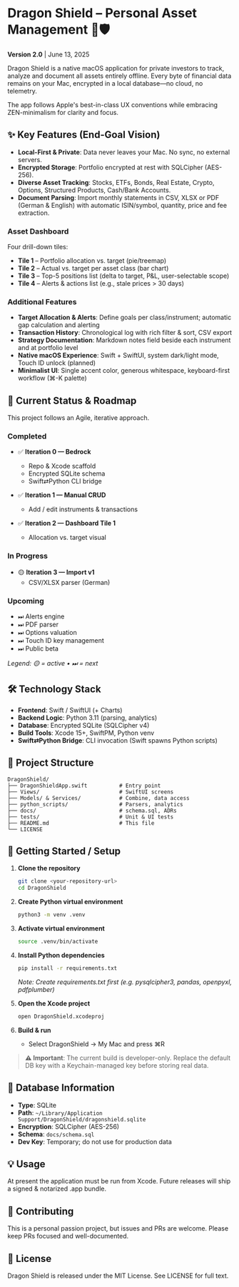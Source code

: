 # Dragon Shield – Personal Asset Management 🐉🛡️

**Version 2.0** | June 13, 2025

Dragon Shield is a native macOS application for private investors to track, analyze and document all assets entirely offline. Every byte of financial data remains on your Mac, encrypted in a local database—no cloud, no telemetry.

The app follows Apple's best-in-class UX conventions while embracing ZEN-minimalism for clarity and focus.

## ✨ Key Features (End-Goal Vision)

- **Local-First & Private**: Data never leaves your Mac. No sync, no external servers.
- **Encrypted Storage**: Portfolio encrypted at rest with SQLCipher (AES-256).
- **Diverse Asset Tracking**: Stocks, ETFs, Bonds, Real Estate, Crypto, Options, Structured Products, Cash/Bank Accounts.
- **Document Parsing**: Import monthly statements in CSV, XLSX or PDF (German & English) with automatic ISIN/symbol, quantity, price and fee extraction.

### Asset Dashboard
Four drill-down tiles:
- **Tile 1** – Portfolio allocation vs. target (pie/treemap)
- **Tile 2** – Actual vs. target per asset class (bar chart)
- **Tile 3** – Top-5 positions list (delta to target, P&L, user-selectable scope)
- **Tile 4** – Alerts & actions list (e.g., stale prices > 30 days)

### Additional Features
- **Target Allocation & Alerts**: Define goals per class/instrument; automatic gap calculation and alerting
- **Transaction History**: Chronological log with rich filter & sort, CSV export
- **Strategy Documentation**: Markdown notes field beside each instrument and at portfolio level
- **Native macOS Experience**: Swift + SwiftUI, system dark/light mode, Touch ID unlock (planned)
- **Minimalist UI**: Single accent color, generous whitespace, keyboard-first workflow (⌘-K palette)

## 🚧 Current Status & Roadmap

This project follows an Agile, iterative approach.

### Completed
- ✅ **Iteration 0 — Bedrock**
  - Repo & Xcode scaffold
  - Encrypted SQLite schema
  - Swift⇄Python CLI bridge

- ✅ **Iteration 1 — Manual CRUD**
  - Add / edit instruments & transactions

- ✅ **Iteration 2 — Dashboard Tile 1**
  - Allocation vs. target visual

### In Progress
- 🟡 **Iteration 3 — Import v1**
  - CSV/XLSX parser (German)

### Upcoming
- ⏭ Alerts engine
- ⏭ PDF parser
- ⏭ Options valuation
- ⏭ Touch ID key management
- ⏭ Public beta

*Legend: 🟡 = active • ⏭ = next*

## 🛠️ Technology Stack

- **Frontend**: Swift / SwiftUI (+ Charts)
- **Backend Logic**: Python 3.11 (parsing, analytics)
- **Database**: Encrypted SQLite (SQLCipher v4)
- **Build Tools**: Xcode 15+, SwiftPM, Python venv
- **Swift⇄Python Bridge**: CLI invocation (Swift spawns Python scripts)

## 📁 Project Structure

```
DragonShield/
├── DragonShieldApp.swift          # Entry point
├── Views/                         # SwiftUI screens
├── Models/ & Services/            # Combine, data access
├── python_scripts/                # Parsers, analytics
├── docs/                          # schema.sql, ADRs
├── tests/                         # Unit & UI tests
├── README.md                      # This file
└── LICENSE
```

## 🚀 Getting Started / Setup

1. **Clone the repository**
   ```bash
   git clone <your-repository-url>
   cd DragonShield
   ```

2. **Create Python virtual environment**
   ```bash
   python3 -m venv .venv
   ```

3. **Activate virtual environment**
   ```bash
   source .venv/bin/activate
   ```

4. **Install Python dependencies**
   ```bash
   pip install -r requirements.txt
   ```
   *Note: Create requirements.txt first (e.g. pysqlcipher3, pandas, openpyxl, pdfplumber)*

5. **Open the Xcode project**
   ```bash
   open DragonShield.xcodeproj
   ```

6. **Build & run**
   - Select DragonShield → My Mac and press ⌘R

> **⚠️ Important**: The current build is developer-only. Replace the default DB key with a Keychain-managed key before storing real data.

## 💾 Database Information

- **Type**: SQLite
- **Path**: `~/Library/Application Support/DragonShield/dragonshield.sqlite`
- **Encryption**: SQLCipher (AES-256)
- **Schema**: `docs/schema.sql`
- **Dev Key**: Temporary; do not use for production data

## 💡 Usage

At present the application must be run from Xcode. Future releases will ship a signed & notarized .app bundle.

## 🤝 Contributing

This is a personal passion project, but issues and PRs are welcome. Please keep PRs focused and well-documented.

## 📜 License

Dragon Shield is released under the MIT License. See LICENSE for full text.